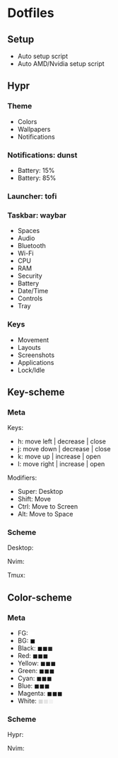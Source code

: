 # Dotfiles

## Setup

- Auto setup script
- Auto AMD/Nvidia setup script

## Hypr

### Theme

- Colors
- Wallpapers
- Notifications

### Notifications: dunst

- Battery: 15%
- Battery: 85%

### Launcher: tofi

### Taskbar: waybar

- Spaces
- Audio
- Bluetooth
- Wi-Fi
- CPU
- RAM
- Security
- Battery
- Date/Time
- Controls
- Tray

### Keys

- Movement
- Layouts
- Screenshots
- Applications
- Lock/Idle

## Key-scheme

### Meta

Keys:  
- h: move left  | decrease | close
- j: move down  | decrease | close
- k: move up    | increase | open
- l: move right | increase | open

Modifiers:  
- Super: Desktop
- Shift: Move
- Ctrl: Move to Screen
- Alt: Move to Space

### Scheme

Desktop:  

Nvim:  

Tmux:  

## Color-scheme

### Meta

- FG:       <span style="color: #FFFFFF">◼</span>
- BG:       <span style="color: #000000">◼</span>
- Black:    <span style="color: #0D0D0D">◼</span><span style="color: #1A1A1A">◼</span><span style="color: #262626">◼</span>
- Red:      <span style="color: hsl(0, 1.0, 0.75)">◼</span><span style="color: hsl(0, 1.0, 0.80)">◼</span><span style="color: hsl(0, 1.0, 0.85)">◼</span>
- Yellow:   <span style="color: hsl(30, 1.0, 0.75)">◼</span><span style="color: hsl(30, 1.0, 0.80)">◼</span><span style="color: hsl(30, 1.0, 0.85)">◼</span>
- Green:    <span style="color: hsl(60, 1.0, 0.75)">◼</span><span style="color: hsl(60, 1.0, 0.80)">◼</span><span style="color: hsl(60, 1.0, 0.85)">◼</span>
- Cyan:     <span style="color: hsl(180, 1.0, 0.75)">◼</span><span style="color: hsl(180, 1.0, 0.80)">◼</span><span style="color: hsl(180, 1.0, 0.85)">◼</span>
- Blue:     <span style="color: hsl(210, 1.0, 0.75)">◼</span><span style="color: hsl(210, 1.0, 0.80)">◼</span><span style="color: hsl(210, 1.0, 0.85)">◼</span>
- Magenta:  <span style="color: hsl(330, 1.0, 0.75)">◼</span><span style="color: hsl(330, 1.0, 0.80)">◼</span><span style="color: hsl(330, 1.0, 0.85)">◼</span>
- White:    <span style="color: #D9D9D9">◼</span><span style="color: #E6E6E6">◼</span><span style="color: #F2F2F2">◼</span>

### Scheme

Hypr:  

Nvim:  
